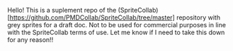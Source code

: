 Hello! This is a suplement repo of the (SpriteCollab)[https://github.com/PMDCollab/SpriteCollab/tree/master] repository with grey sprites for a draft doc. Not to be used for commercial purposes in line with the SpriteCollab terms of use. Let me know if I need to take this down for any reason!!

